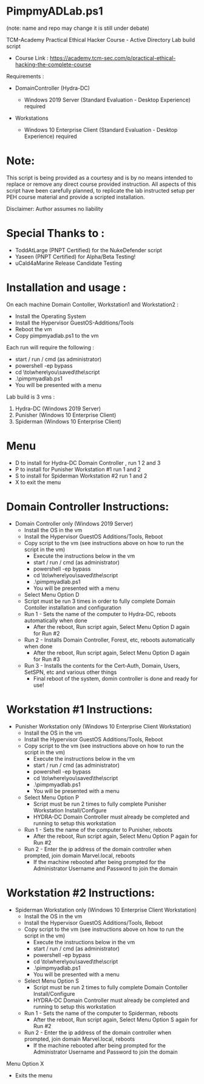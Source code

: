 # PimpmyADLab.ps1 
  (note: name and repo may change it is still under debate)

TCM-Academy Practical Ethical Hacker Course - Active Directory Lab build script
- Course Link : https://academy.tcm-sec.com/p/practical-ethical-hacking-the-complete-course

Requirements : 
- DomainController (Hydra-DC)
    - Windows 2019 Server (Standard Evaluation - Desktop Experience) required
 
- Workstations
    - Windows 10 Enterprise Client (Standard Evaluation - Desktop Experience) required

# Note: 
 This script is being provided as a courtesy and is by no means intended to replace 
 or remove any direct course provided instruction. All aspects of this script have 
 been carefully planned, to replicate the lab instructed setup per PEH course material
 and provide a scripted installation.

 Disclaimer: Author assumes no liability
 
# Special Thanks to :
  - ToddAtLarge (PNPT Certified) for the NukeDefender script 
  - Yaseen (PNPT Certified) for Alpha/Beta Testing!
  - uCald4aMarine Release Candidate Testing

# Installation and usage : 
 On each machine Domain Contoller, Workstation1 and Workstation2 : 
 - Install the Operating System
 - Install the Hypervisor GuestOS-Additions/Tools
 - Reboot the vm
 - Copy pimpmyadlab.ps1 to the vm
  
Each run will require the following :
- start / run / cmd (as administrator)
- powershell -ep bypass 
- cd \to\where\you\saved\the\script
- .\pimpmyadlab.ps1
- You will be presented with a menu

 Lab build is 3 vms :
 1. Hydra-DC  (Windows 2019 Server) 
 2. Punisher  (Windows 10 Enterprise Client)
 3. Spiderman (Windows 10 Enterprise Client)

 # Menu 
  - D  to install for Hydra-DC  Domain Controller , run 1 2 and 3 
  - P  to install for Punisher  Workstation #1 run 1 and 2 
  - S  to install for Spiderman Workstation #2 run 1 and 2 
  - X  to exit the menu 

# Domain Controller Instructions: 

- Domain Controller only (Windows 2019 Server)
  - Install the OS in the vm 
  - Install the Hypervisor GuestOS Additions/Tools, Reboot
  - Copy script to the vm (see instructions above on how to run the script in the vm)
    - Execute the instructions below in the vm 
    - start / run / cmd (as administrator)
    - powershell -ep bypass
    - cd \to\where\you\saved\the\script
    - .\pimpmyadlab.ps1
    - You will be presented with a menu
   - Select Menu Option D 
   - Script must be run 3 times in order to fully complete Domain Contoller installation and configuration
    - Run 1 - Sets the name of the computer to Hydra-DC, reboots automatically when done
      - After the reboot, Run script again, Select Menu Option D again for Run #2 
    - Run 2 - Installs Domain Controller, Forest, etc, reboots automatically when done
      - After the reboot, Run script again, Select Menu Option D again for Run #3 
    - Run 3 - Installs the contents for the Cert-Auth, Domain, Users, SetSPN, etc and various other things
      - Final reboot of the system, domin controller is done and ready for use! 

# Workstation #1 Instructions: 

- Punisher Workstation only (Windows 10 Enterprise Client Workstation)
  - Install the OS in the vm 
  - Install the Hypervisor GuestOS Additions/Tools, Reboot
  - Copy script to the vm (see instructions above on how to run the script in the vm)
    - Execute the instructions below in the vm 
    - start / run / cmd (as administrator)
    - powershell -ep bypass
    - cd \to\where\you\saved\the\script
    - .\pimpmyadlab.ps1
    - You will be presented with a menu
  - Select Menu Option P 
    - Script must be run 2 times to fully complete Punisher Workstation Install/Configure
    - HYDRA-DC Domain Controller must already be completed and running to setup this workstation
  - Run 1 - Sets the name of the computer to Punisher, reboots 
    - After the reboot, Run script again, Select Menu Option P again for Run #2 
  - Run 2 - Enter the ip address of the domain controller when prompted, join domain Marvel.local, reboots
    - If the machine rebooted after being prompted for the Administrator Username and Password to join the domain 
      
# Workstation #2 Instructions: 

- Spiderman Workstation only (Windows 10 Enterprise Client Workstation)
  - Install the OS in the vm 
  - Install the Hypervisor GuestOS Additions/Tools, Reboot
  - Copy script to the vm (see instructions above on how to run the script in the vm)
    - Execute the instructions below in the vm 
    - start / run / cmd (as administrator)
    - powershell -ep bypass
    - cd \to\where\you\saved\the\script
    - .\pimpmyadlab.ps1
    - You will be presented with a menu
  - Select Menu Option S
    - Script must be run 2 times to fully complete Domain Contoller Install/Configure
    - HYDRA-DC Domain Controller must already be completed and running to setup this workstation
  - Run 1 - Sets the name of the computer to Spiderman, reboots
    - After the reboot, Run script again, Select Menu Option S again for Run #2 
  - Run 2 - Enter the ip address of the domain controller when prompted, join domain Marvel.local, reboots
    - If the machine rebooted after being prompted for the Administrator Username and Password to join the domain 

 Menu Option X  
 - Exits the menu 
